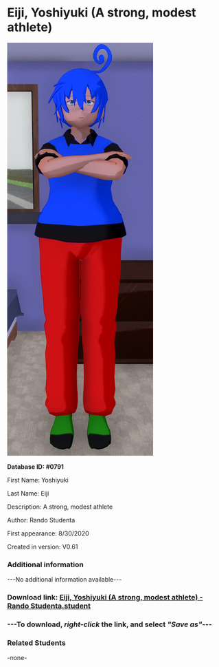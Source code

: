 # Eiji, Yoshiyuki (A strong, modest athlete)

<img src="../../Files/Images/Eiji, Yoshiyuki (A strong, modest athlete).png" title="Eiji, Yoshiyuki (A strong, modest athlete) - Rando Studenta">

**Database ID: #0791**

First Name: Yoshiyuki

Last Name: Eiji

Description: A strong, modest athlete

Author: Rando Studenta

First appearance: 8/30/2020

Created in version: V0.61

### Additional information

---No additional information available---

### Download link: <a href="https://raw.githubusercontent.com/Arbiter1223/Daigaku-Gurashi-Custom-Students/master/Files/Student%20Files/Eiji%2C%20Yoshiyuki%20(A%20strong%2C%20modest%20athlete)%20-%20Rando%20Studenta.student">Eiji, Yoshiyuki (A strong, modest athlete) - Rando Studenta.student</a>

### ---**To download, _right-click_ the link, and select _"Save as"_**---

### Related Students

-none-
